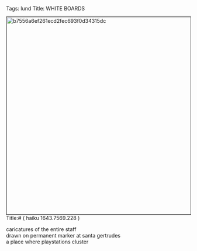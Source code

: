 Tags: lund
Title: WHITE BOARDS
  
<p><img src="https://objects.hbvu.su/blotpix/2013/02/19.jpeg" width=540 height=540 alt="b7556a6ef261ecd2fec693f0d34315dc" border=1>
Title:# ( haiku 1643.7569.228 )  
  
caricatures of the entire staff  
drawn on permanent marker at santa gertrudes  
a place where playstations cluster  
